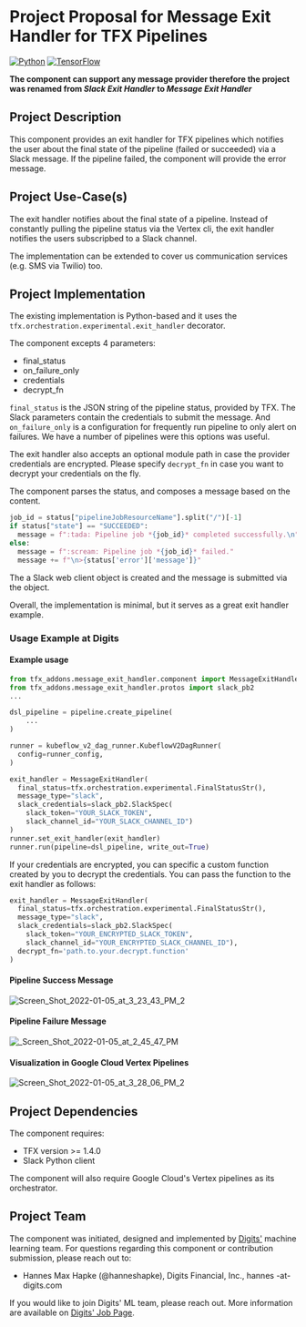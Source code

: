 # Project Proposal for Message Exit Handler for TFX Pipelines

[![Python](https://img.shields.io/pypi/pyversions/tfx.svg?style=plastic)](https://github.com/tensorflow/tfx)
[![TensorFlow](https://img.shields.io/badge/TFX-orange)](https://www.tensorflow.org/tfx)

**The component can support any message provider therefore the project was renamed from *Slack Exit Handler* to *Message Exit Handler***

## Project Description

This component provides an exit handler for TFX pipelines which notifies the user about the final state of the pipeline (failed or succeeded) via a Slack message. If the pipeline failed, the component will provide the error message.

## Project Use-Case(s)

The exit handler notifies about the final state of a pipeline. Instead of constantly pulling the pipeline status via the Vertex cli, the exit handler notifies the users subscripbed to a Slack channel.

The implementation can be extended to cover us communication services (e.g. SMS via Twilio) too.

## Project Implementation

The existing implementation is Python-based and it uses the `tfx.orchestration.experimental.exit_handler` decorator.

The component excepts 4 parameters:

- final_status
- on_failure_only
- credentials
- decrypt_fn

`final_status` is the JSON string of the pipeline status, provided by TFX. The Slack parameters contain the credentials to submit the message. And `on_failure_only` is a configuration for frequently run pipeline to only alert on failures. We have a number of pipelines were this options was useful.

The exit handler also accepts an optional module path in case the provider credentials are encrypted. Please specify `decrypt_fn` in case you want to decrypt your credentials on the fly.

The component parses the status, and composes a message based on the content.

```python
job_id = status["pipelineJobResourceName"].split("/")[-1]
if status["state"] == "SUCCEEDED":
  message = f":tada: Pipeline job *{job_id}* completed successfully.\n"
else:
  message = f":scream: Pipeline job *{job_id}* failed."
  message += f"\n>{status['error']['message']}"
```

The a Slack web client object is created and the message is submitted via the object.

Overall, the implementation is minimal, but it serves as a great exit handler example.

### Usage Example at Digits

#### Example usage

```python
from tfx_addons.message_exit_handler.component import MessageExitHandler
from tfx_addons.message_exit_handler.protos import slack_pb2
...

dsl_pipeline = pipeline.create_pipeline(
    ...
)

runner = kubeflow_v2_dag_runner.KubeflowV2DagRunner(
  config=runner_config,
)

exit_handler = MessageExitHandler(
  final_status=tfx.orchestration.experimental.FinalStatusStr(),
  message_type="slack",
  slack_credentials=slack_pb2.SlackSpec(
    slack_token="YOUR_SLACK_TOKEN",
    slack_channel_id="YOUR_SLACK_CHANNEL_ID")
)
runner.set_exit_handler(exit_handler)
runner.run(pipeline=dsl_pipeline, write_out=True)
```

If your credentials are encrypted, you can specific a custom function created by you to decrypt the credentials. You can pass the function to the exit handler as follows:

```python
exit_handler = MessageExitHandler(
  final_status=tfx.orchestration.experimental.FinalStatusStr(),
  message_type="slack",
  slack_credentials=slack_pb2.SlackSpec(
    slack_token="YOUR_ENCRYPTED_SLACK_TOKEN",
    slack_channel_id="YOUR_ENCRYPTED_SLACK_CHANNEL_ID"),
  decrypt_fn='path.to.your.decrypt.function'
)
```

#### Pipeline Success Message

![Screen_Shot_2022-01-05_at_3_23_43_PM_2](https://user-images.githubusercontent.com/1234819/148304418-9232fe68-57a3-4976-bd01-8d3e14bbf00b.png)

#### Pipeline Failure Message

![_Screen_Shot_2022-01-05_at_2_45_47_PM](https://user-images.githubusercontent.com/1234819/148301546-b8ae19e3-ff71-4ec6-9969-06e71672b2e2.png)

#### Visualization in Google Cloud Vertex Pipelines

![Screen_Shot_2022-01-05_at_3_28_06_PM_2](https://user-images.githubusercontent.com/1234819/148304482-22347d1f-fb9c-4744-92ef-1d020c79f2fc.png)

## Project Dependencies

The component requires:

- TFX version >= 1.4.0
- Slack Python client

The component will also require Google Cloud's Vertex pipelines as its orchestrator.

## Project Team

The component was initiated, designed and implemented by [Digits'](https://www.digits.com) machine learning team. For questions regarding this component or
contribution submission, please reach out to:
* Hannes Max Hapke (@hanneshapke), Digits Financial, Inc., hannes -at- digits.com

If you would like to join Digits' ML team, please reach out. More information are available on [Digits' Job Page](https://digits.com/jobs/).
